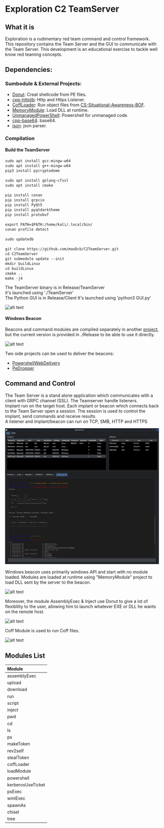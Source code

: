 # Exploration C2 TeamServer

## What it is

Exploration is a rudimentary red team command and control framework.  
This repository contains the Team Server and the GUI to communicate with the Team Server.
This development is an educational exercise to tackle well know red teaming concepts.

## Dependencies:

### Sumbodule & External Projects:  

* [Donut](https://github.com/TheWover/donut): Creat shellcode from PE files.  
* [cpp-httplib](https://github.com/yhirose/cpp-httplib): Http and Https Listener.  
* [CoffLoader](https://github.com/trustedsec/COFFLoader): Run object files from [CS-Situational-Awareness-BOF](https://github.com/trustedsec/CS-Situational-Awareness-BOF).
* [MemoryModule](https://github.com/fancycode/MemoryModule): Load DLL at runtime.
* [UnmanagedPowerShell](https://github.com/leechristensen/UnmanagedPowerShell): Powershell for unmanaged code.
* [cpp-base64](https://github.com/ReneNyffenegger/cpp-base64): base64.
* [json](https://github.com/nlohmann/json): json parser.

### Compilation

#### Build the TeamServer

```
sudo apt install gcc-mingw-w64
sudo apt install g++-mingw-w64
pip3 install pycryptodome

sudo apt install golang-cfssl
sudo apt install cmake 

pip install conan
pip install grpcio
pip install PyQt5
pip install pyqtdarktheme
pip install protobuf

export PATH=$PATH:/home/kali/.local/bin/
conan profile detect

sudo updatedb

git clone https://github.com/maxDcb/C2TeamServer.git
cd C2TeamServer
git submodule update --init
mkdir buildLinux
cd buildLinux
cmake ..
make -j4
```

The TeamServer binary is in Release/TeamServer  
it's launched using './TeamServer'  
The Python GUI is in Release/Client 
It's launched using 'python3 GUI.py'  

![alt text](https://github.com/maxDcb/C2TeamServer/blob/master/images/ReleaseTeamServerClient.png?raw=true)

#### Windows Beacon

Beacons and command modules are compiled separately in another [project](https://github.com/maxDcb/C2Implant), but the current version is provided in ./Release to be able to use it directly.

![alt text](https://github.com/maxDcb/C2TeamServer/blob/master/images/ReleaseModulesBeacons.png?raw=true)

Two side projects can be used to deliver the beacons:
* [PowershellWebDelivery](https://github.com/maxDcb/PowershellWebDelivery)
* [PeDropper](https://github.com/maxDcb/PeDropper)

## Command and Control

The Team Server is a stand alone application which communicates with a client with GRPC channel (SSL). The Teamserver handle listeners.  
Implant run on the target host. Each implant or beacon which connects back to the Team Server open a session. The session is used to control the implant, send commands and receive results.  
A listener and implant/beacon can run on TCP, SMB, HTTP and HTTPS 

![alt text](https://github.com/maxDcb/C2TeamServer/blob/master/images/ListenersAndSessions.png?raw=true)

Windows beacon uses primarily windows API and start with no module loaded. Modules are loaded at runtime using "MemoryModule" project to load DLL sent by the server to the beacon.  

![alt text](https://github.com/maxDcb/C2TeamServer/blob/master/images/loadModule.png?raw=true)

Moreover, the module AssemblyExec & Inject use Donut to give a lot of flexibility to the user, allowing him to launch whatever EXE or DLL he wants on the remote host.

![alt text](https://github.com/maxDcb/C2TeamServer/blob/master/images/AssemblyExecMimikatz.png?raw=true)

Coff Module is used to run Coff files.  

![alt text](https://github.com/maxDcb/C2TeamServer/blob/master/images/coffDir.png?raw=true)


## Modules List

| Module           |
| :--------------- |
| assemblyExec     |
| upload           |
| download         |
| run              |
| script           |
| inject           |
| pwd              |
| cd               |
| ls               |
| ps               |
| makeToken        | 
| rev2self         | 
| stealToken       | 
| coffLoader       |
| loadModule       | 
| powershell       | 
| kerberosUseTicket| 
| psExec           | 
| wmiExec          | 
| spawnAs          | 
| chisel           | 
| tree             | 




